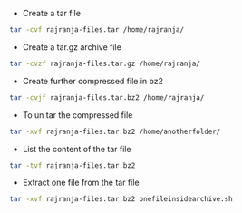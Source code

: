 * Create a tar file 
```sh
tar -cvf rajranja-files.tar /home/rajranja/
```

* Create a tar.gz archive file
```sh
tar -cvzf rajranja-files.tar.gz /home/rajranja/
```

* Create further compressed file in bz2 
```sh
tar -cvjf rajranja-files.tar.bz2 /home/rajranja/
```

* To un tar the compressed file 

```sh
tar -xvf rajranja-files.tar.bz2 /home/anotherfolder/
```

* List the content of the tar file

```sh
tar -tvf rajranja-files.tar.bz2 
```

* Extract one file from the tar file

```sh
tar -xvf rajranja-files.tar.bz2 onefileinsidearchive.sh
```